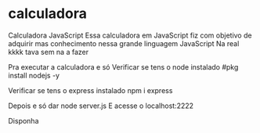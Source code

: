 # calculadora
Calculadora JavaScript
Essa calculadora em JavaScript fiz com objetivo de adquirir mas conhecimento nessa grande linguagem JavaScript 
 Na real kkkk tava sem na a fazer 



Pra executar a calculadora e só 
Verificar se tens o node instalado
#pkg install nodejs -y

Verificar se tens o express instalado
npm i express 

Depois e só dar
node server.js
E acesse o localhost:2222

Disponha

